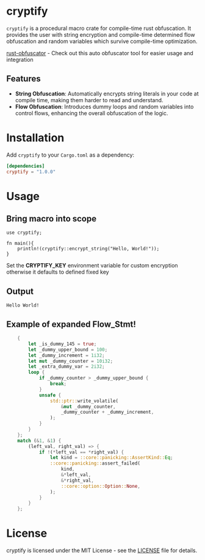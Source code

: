 # cryptify

`cryptify` is a procedural macro crate for compile-time rust obfuscation. It provides the user with string encryption and compile-time determined flow obfuscation and random variables which survive compile-time optimization.


[rust-obfuscator](https://github.com/dronavallipranav/rust-obfuscator) - Check out this auto obfuscator tool for easier usage and integration
## Features

- **String Obfuscation**: Automatically encrypts string literals in your code at compile time, making them harder to read and understand.
- **Flow Obfuscation**: Introduces dummy loops and random variables into control flows, enhancing the overall obfuscation of the logic.

# Installation

Add `cryptify` to your `Cargo.toml` as a dependency:

```toml
[dependencies]
cryptify = "1.0.0"
```

# Usage

## Bring macro into scope
```
use cryptify;

fn main(){
    println!(cryptify::encrypt_string("Hello, World!"));
}
```

Set the **CRYPTIFY_KEY** environment variable for custom encryption otherwise it defaults to defined fixed key

## Output
```
Hello World!
```
## Example of expanded Flow_Stmt!

```rs
    {
        let _is_dummy_145 = true;
        let _dummy_upper_bound = 100;
        let _dummy_increment = 1i32;
        let mut _dummy_counter = 10i32;
        let _extra_dummy_var = 2i32;
        loop {
            if _dummy_counter > _dummy_upper_bound {
                break;
            }
            unsafe {
                std::ptr::write_volatile(
                    &mut _dummy_counter,
                    _dummy_counter + _dummy_increment,
                );
            }
        }
    };
    match (&1, &1) {
        (left_val, right_val) => {
            if !(*left_val == *right_val) {
                let kind = ::core::panicking::AssertKind::Eq;
                ::core::panicking::assert_failed(
                    kind,
                    &*left_val,
                    &*right_val,
                    ::core::option::Option::None,
                );
            }
        }
    };

```

# License
cryptify is licensed under the MIT License - see the [LICENSE](https://github.com/dronavallipranav/rust-obfuscator/blob/main/LICENSE) file for details.
